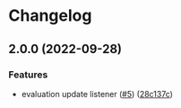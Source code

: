 # Changelog

## 2.0.0 (2022-09-28)


### Features

* evaluation update listener ([#5](https://github.com/yshrsmz/android-client-sdk/issues/5)) ([28c137c](https://github.com/yshrsmz/android-client-sdk/commit/28c137c184053405c759c7e30c912cf27e9fc119))
